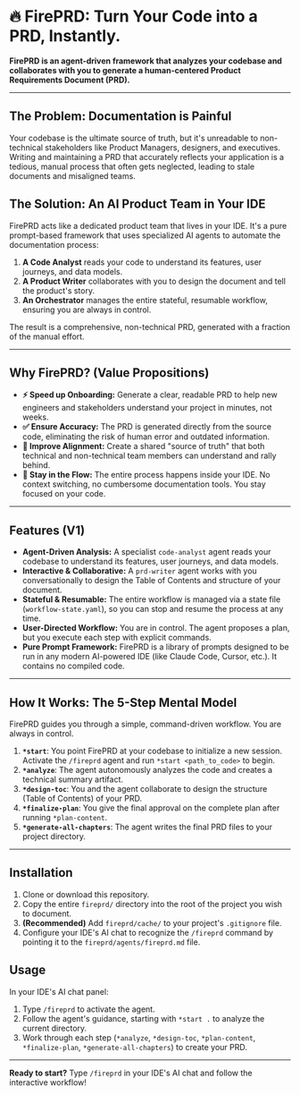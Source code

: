 # 🔥 FirePRD: Turn Your Code into a PRD, Instantly.

**FirePRD is an agent-driven framework that analyzes your codebase and collaborates with you to generate a human-centered Product Requirements Document (PRD).**

---

## The Problem: Documentation is Painful

Your codebase is the ultimate source of truth, but it's unreadable to non-technical stakeholders like Product Managers, designers, and executives. Writing and maintaining a PRD that accurately reflects your application is a tedious, manual process that often gets neglected, leading to stale documents and misaligned teams.

## The Solution: An AI Product Team in Your IDE

FirePRD acts like a dedicated product team that lives in your IDE. It's a pure prompt-based framework that uses specialized AI agents to automate the documentation process:

1.  **A Code Analyst** reads your code to understand its features, user journeys, and data models.
2.  **A Product Writer** collaborates with you to design the document and tell the product's story.
3.  **An Orchestrator** manages the entire stateful, resumable workflow, ensuring you are always in control.

The result is a comprehensive, non-technical PRD, generated with a fraction of the manual effort.

---

## Why FirePRD? (Value Propositions)

* **⚡️ Speed up Onboarding:** Generate a clear, readable PRD to help new engineers and stakeholders understand your project in minutes, not weeks.
* **✅ Ensure Accuracy:** The PRD is generated directly from the source code, eliminating the risk of human error and outdated information.
* **🤝 Improve Alignment:** Create a shared "source of truth" that both technical and non-technical team members can understand and rally behind.
* **🧘 Stay in the Flow:** The entire process happens inside your IDE. No context switching, no cumbersome documentation tools. You stay focused on your code.

---

## Features (V1)

- **Agent-Driven Analysis:** A specialist `code-analyst` agent reads your codebase to understand its features, user journeys, and data models.
- **Interactive & Collaborative:** A `prd-writer` agent works with you conversationally to design the Table of Contents and structure of your document.
- **Stateful & Resumable:** The entire workflow is managed via a state file (`workflow-state.yaml`), so you can stop and resume the process at any time.
- **User-Directed Workflow:** You are in control. The agent proposes a plan, but you execute each step with explicit commands.
- **Pure Prompt Framework:** FirePRD is a library of prompts designed to be run in any modern AI-powered IDE (like Claude Code, Cursor, etc.). It contains no compiled code.

---

## How It Works: The 5-Step Mental Model

FirePRD guides you through a simple, command-driven workflow. You are always in control.

1.  **`*start`**: You point FirePRD at your codebase to initialize a new session. Activate the `/fireprd` agent and run `*start <path_to_code>` to begin.
2.  **`*analyze`**: The agent autonomously analyzes the code and creates a technical summary artifact.
3.  **`*design-toc`**: You and the agent collaborate to design the structure (Table of Contents) of your PRD.
4.  **`*finalize-plan`**: You give the final approval on the complete plan after running `*plan-content`.
5.  **`*generate-all-chapters`**: The agent writes the final PRD files to your project directory.

---

## Installation

1.  Clone or download this repository.
2.  Copy the entire `fireprd/` directory into the root of the project you wish to document.
3.  **(Recommended)** Add `fireprd/cache/` to your project's `.gitignore` file.
4.  Configure your IDE's AI chat to recognize the `/fireprd` command by pointing it to the `fireprd/agents/fireprd.md` file.

## Usage

In your IDE's AI chat panel:
1.  Type `/fireprd` to activate the agent.
2.  Follow the agent's guidance, starting with `*start .` to analyze the current directory.
3.  Work through each step (`*analyze`, `*design-toc`, `*plan-content`, `*finalize-plan`, `*generate-all-chapters`) to create your PRD.

---

**Ready to start?** Type `/fireprd` in your IDE's AI chat and follow the interactive workflow!
